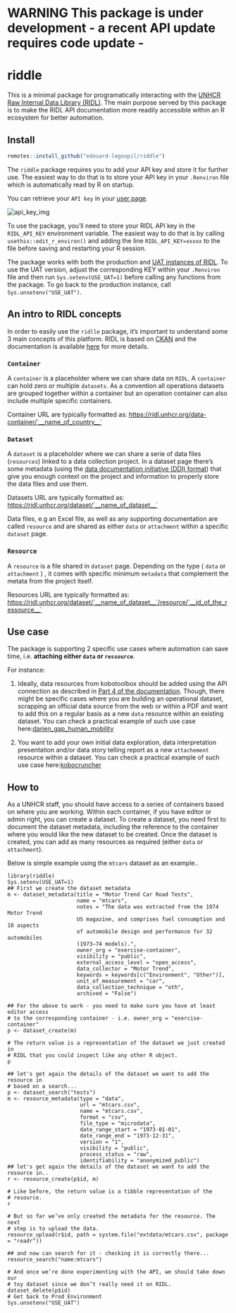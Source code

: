 

# __WARNING__ This package is under development - a recent API update requires code update - 



riddle
================

This is a minimal package for programatically interacting with the
[UNHCR Raw Internal Data Library (RIDL)](https://ridl.unhcr.org). 
The main purpose served by this package is to make the RIDL API
documentation more readily accessible within an R ecosystem for better automation.



## Install

``` r
remotes::install_github("edouard-legoupil/riddle") 
```

The `riddle` package requires you to add your API key and store it for further use. 
The easiest way to do that is to store your API key in your `.Renviron` file which 
is automatically read by R on startup.

You can retrieve your `API key` in your [user page](https://ridl.unhcr.org/user/).

![api_key_img](../man/figures/ridl_api_key.png)

To use the package, you’ll need to store your RIDL API key in the `RIDL_API_KEY` environment variable. 
The easiest way to do that is by calling `usethis::edit_r_environ()` and adding the line
`RIDL_API_KEY=xxxxx` to the file before saving and restarting your R
session.

The package works with both the production and [UAT instances of RIDL](https://ridl-uat.unhcr.org).
To use the UAT version, adjust the corresponding KEY within your `.Renviron` file
and then run `Sys.setenv(USE_UAT=1)` before calling any functions from the package. 
To go back to the production instance, call `Sys.unsetenv("USE_UAT")`.


## An intro to RIDL  concepts

In order to easily use the `ridlle` package, it’s important to understand
some 3 main concepts of this platform. RIDL is based on [CKAN](https://ckan.org/) and 
the documentation is available [here](https://im.unhcr.org/ridl) for more details.

### `Container`

A `container` is a placeholder where we can share data on `RIDL`. A `container` 
can hold zero or multiple `datasets`. As a convention all operations datasets are
grouped together within a container but an operation container can also include
multiple specific containers.

Container URL are typically formatted as: 
https://ridl.unhcr.org/data-container/`__name_of_country__`

### `Dataset`

A `dataset` is a placeholder where we can share a serie of data files
(`resources`) linked to a data collection project. 
In a dataset page there’s some metadata 
(using the [data documentation initiative (DDI) format](https://ddialliance.org/)) 
that give you enough context on the project and information to properly store the
data files and use them. 


Datasets URL are typically  formatted as:
https://ridl.unhcr.org/dataset/`__name_of_dataset__`

Data files, e.g an Excel file, as well as any supporting documentation are called
`resource` and are shared as either `data` or `attachment`  within a specific
`dataset` page. 

### `Resource`

A `resource` is a file shared in `dataset` page. Depending on the type 
( `data` or `attachment` ) , it comes with specific minimum `metadata` that complement
the metata from the project itself. 


Resources URL are typically  formatted as:
https://ridl.unhcr.org/dataset/`__name_of_dataset__`/resource/`__id_of_the_ressource__`

## Use case

The package is supporting 2 specific use cases where automation can save time, i.e. __attaching either `data` or `ressource`__. 

For instance:

  1. Ideally, data resources from kobotoolbox should be added using the API connection as described in 
[Part 4 of the documentation](https://im.unhcr.org/ridl/#Link_kobo_ridl). Though, there might be specific cases where you
are building an operational dataset, scrapping an official data source from the web or 
  within a PDF and want to add this on a regular basis as a new `data` resource 
  within an existing dataset.   You can check a practical example of such use case here:[darien_gap_human_mobility](https://github.com/unhcr-americas/darien_gap_human_mobility/tree/main/R)
  
  2. You want to add your own initial data exploration, data interpretation 
  presentation and/or data story telling report as a new `attachement` resource within a dataset. 
  You can check a practical example of such use case here:[kobocruncher](https://edouard-legoupil.github.io/kobocruncher/)

## How to 

As a UNHCR staff, you should have access to a series of containers based on where you are working.
Within each container, if you have editor or admin right, you can create a dataset. 
To create a dataset, you need first to document the dataset metadata, including the 
reference to the container where you would like the new dataset to be created.
Once the dataset is created, you can add as many resources as required (either `data` or `attachment`). 

Below is simple example using the `mtcars` dataset as an example..

```{r}
library(riddle)
Sys.setenv(USE_UAT=1)
## First we create the dataset metadata
m <- dataset_metadata(title = "Motor Trend Car Road Tests",
                      name = "mtcars",
                      notes = "The data was extracted from the 1974 Motor Trend 
                      US magazine, and comprises fuel consumption and 10 aspects
                      of automobile design and performance for 32 automobiles 
                      (1973–74 models).",
                      owner_org = "exercise-container",
                      visibility = "public",
                      external_access_level = "open_access",
                      data_collector = "Motor Trend",
                      keywords = keywords[c("Environment", "Other")],
                      unit_of_measurement = "car",
                      data_collection_technique = "oth",
                      archived = "False")
                      
## For the above to work - you need to make sure you have at least editor access
# to the corresponding container - i.e. owner_org = "exercise-container"
p <- dataset_create(m)

# The return value is a representation of the dataset we just created in
# RIDL that you could inspect like any other R object.
p 

## let's get again the details of the dataset we want to add the resource in 
# based on a search...
p <- dataset_search("tests")
m <- resource_metadata(type = "data",
                       url = "mtcars.csv",
                       name = "mtcars.csv",
                       format = "csv",
                       file_type = "microdata",
                       date_range_start = "1973-01-01",
                       date_range_end = "1973-12-31",
                       version = "1",
                       visibility = "public",
                       process_status = "raw",
                       identifiability = "anonymized_public")
## let's get again the details of the dataset we want to add the resource in..
r <- resource_create(p$id, m)

# Like before, the return value is a tibble representation of the
# resource.
r

# But so far we’ve only created the metadata for the resource. The next
# step is to upload the data.
resource_upload(r$id, path = system.file("extdata/mtcars.csv", package = "readr"))

## and now can search for it - checking it is correctly there... 
resource_search("name:mtcars")

# And once we’re done experimenting with the API, we should take down our
# toy dataset since we don’t really need it on RIDL.
dataset_delete(p$id)
# Get back to Prod Environment
Sys.unsetenv("USE_UAT")

```
